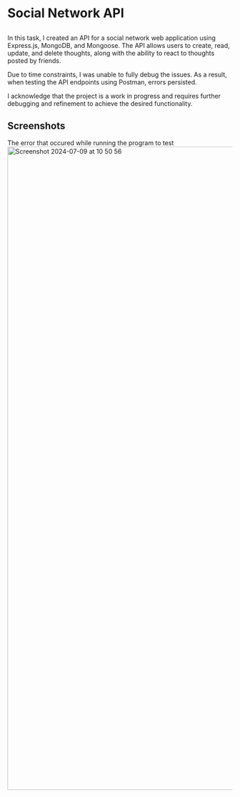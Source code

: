 # Social Network API


##
In this task, I created an API for a social network web application using Express.js, MongoDB, and Mongoose. The API allows users to create, read, update, and delete thoughts, along with the ability to react to thoughts posted by friends.

Due to time constraints, I was unable to fully debug the issues. As a result, when testing the API endpoints using Postman, errors persisted.

I acknowledge that the project is a work in progress and requires further debugging and refinement to achieve the desired functionality.

## Screenshots 
The error that occured while running the program to test
<img width="1440" alt="Screenshot 2024-07-09 at 10 50 56" src="https://github.com/zahrahali1/Social-Network-API/assets/103753424/d36460cb-2185-4faf-b5b9-75ea982c99fd">


